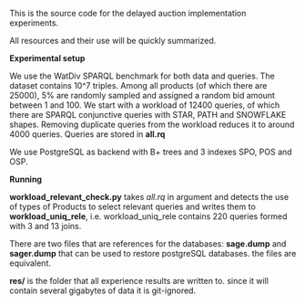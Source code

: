 

This is the source code for the delayed auction implementation experiments.

All resources and their use will be quickly summarized.

**Experimental setup**

We use the WatDiv  SPARQL benchmark for both data and queries. The
dataset contains 10^7 triples. Among all products (of which there are 25000), 5%
are randomly sampled and assigned a random bid amount between 1 and 100.
We start with a workload of 12400 queries, of which there are SPARQL
conjunctive queries with STAR, PATH and SNOWFLAKE shapes. Removing
duplicate queries from the workload reduces it to around 4000 queries. Queries are stored in 
**all.rq**

We use PostgreSQL as backend with B+ trees and 3 indexes SPO, POS and
OSP.

**Running**


**workload_relevant_check.py** takes *all.rq* in argument and detects the use of types of
Products to select relevant queries and writes them to **workload_uniq_rele**, i.e. workload_uniq_rele contains 220 queries formed with 3 and 13 joins.

There are two files that are references for the databases:
**sage.dump** and **sager.dump** that can be used to restore postgreSQL databases.
the files are equivalent.

**res/** is the folder that all experience results are written to.
since it will contain several gigabytes of data it is git-ignored.

